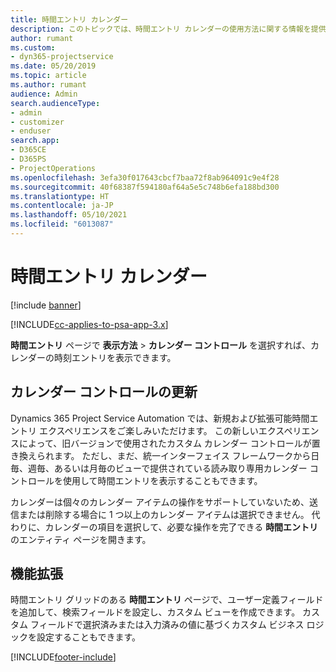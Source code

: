 ```yaml
---
title: 時間エントリ カレンダー
description: このトピックでは、時間エントリ カレンダーの使用方法に関する情報を提供します。
author: rumant
ms.custom:
- dyn365-projectservice
ms.date: 05/20/2019
ms.topic: article
ms.author: rumant
audience: Admin
search.audienceType:
- admin
- customizer
- enduser
search.app:
- D365CE
- D365PS
- ProjectOperations
ms.openlocfilehash: 3efa30f017643cbcf7baa72f8ab964091c9e4f28
ms.sourcegitcommit: 40f68387f594180af64a5e5c748b6efa188bd300
ms.translationtype: HT
ms.contentlocale: ja-JP
ms.lasthandoff: 05/10/2021
ms.locfileid: "6013087"
---
```

# <a name="time-entry-calendar"></a>時間エントリ カレンダー

[!include [banner](../includes/psa-now-project-operations.md)]

[!INCLUDE[cc-applies-to-psa-app-3.x](../includes/cc-applies-to-psa-app-3x.md)]

**時間エントリ** ページで **表示方法** \> **カレンダー コントロール** を選択すれば、カレンダーの時刻エントリを表示できます。

## <a name="updated-calendar-control"></a>カレンダー コントロールの更新

Dynamics 365 Project Service Automation では、新規および拡張可能時間エントリ エクスペリエンスをご楽しみいただけます。 この新しいエクスペリエンスによって、旧バージョンで使用されたカスタム カレンダー コントロールが置き換えられます。 ただし、まだ、統一インターフェイス フレームワークから日毎、週毎、あるいは月毎のビューで提供されている読み取り専用カレンダー コントロールを使用して時間エントリを表示することもできます。

カレンダーは個々のカレンダー アイテムの操作をサポートしていないため、送信または削除する場合に 1 つ以上のカレンダー アイテムは選択できません。 代わりに、カレンダーの項目を選択して、必要な操作を完了できる **時間エントリ** のエンティティ ページを開きます。

## <a name="extensibility"></a>機能拡張

時間エントリ グリッドのある **時間エントリ** ページで、ユーザー定義フィールドを追加して、検索フィールドを設定し、カスタム ビューを作成できます。 カスタム フィールドで選択済みまたは入力済みの値に基づくカスタム ビジネス ロジックを設定することもできます。


[!INCLUDE[footer-include](../includes/footer-banner.md)]